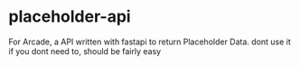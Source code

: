# placeholder-api
For Arcade, a API written with fastapi to return Placeholder Data.
dont use it if you dont need to, should be fairly easy